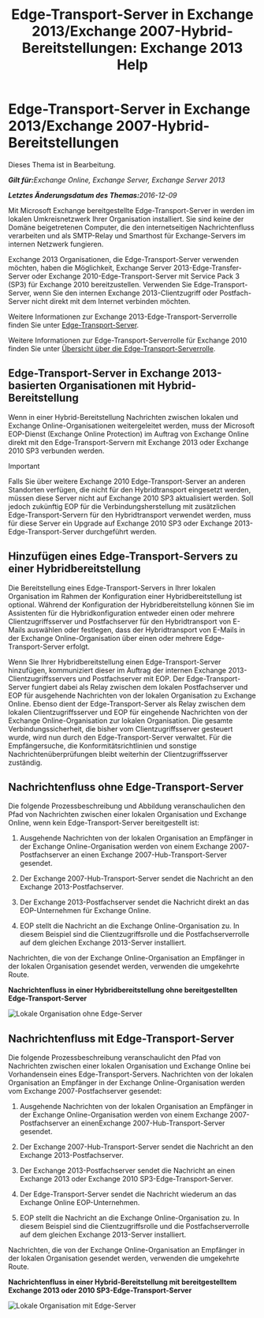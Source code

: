 ﻿---
title: 'Edge-Transport-Server in Exchange 2013/Exchange 2007-Hybrid-Bereitstellungen: Exchange 2013 Help'
TOCTitle: Edge-Transport-Server in Exchange 2013/Exchange 2007-Hybrid-Bereitstellungen
ms:assetid: 4e4d7c19-78b8-44bb-bdff-3ea97ea59a5d
ms:mtpsurl: https://technet.microsoft.com/de-de/library/Dn151300(v=EXCHG.150)
ms:contentKeyID: 54651520
ms.date: 01/01/2018
mtps_version: v=EXCHG.150
ms.translationtype: HT
---

# Edge-Transport-Server in Exchange 2013/Exchange 2007-Hybrid-Bereitstellungen

Dieses Thema ist in Bearbeitung.  

_<strong>Gilt für:</strong>Exchange Online, Exchange Server, Exchange Server 2013_

_<strong>Letztes Änderungsdatum des Themas:</strong>2016-12-09_

Mit Microsoft Exchange bereitgestellte Edge-Transport-Server in werden im lokalen Umkreisnetzwerk Ihrer Organisation installiert. Sie sind keine der Domäne beigetretenen Computer, die den internetseitigen Nachrichtenfluss verarbeiten und als SMTP-Relay und Smarthost für Exchange-Servers im internen Netzwerk fungieren.

Exchange 2013 Organisationen, die Edge-Transport-Server verwenden möchten, haben die Möglichkeit, Exchange Server 2013-Edge-Transfer-Server oder Exchange 2010-Edge-Transport-Server mit Service Pack 3 (SP3) für Exchange 2010 bereitzustellen. Verwenden Sie Edge-Transport-Server, wenn Sie den internen Exchange 2013-Clientzugriff oder Postfach-Server nicht direkt mit dem Internet verbinden möchten.

Weitere Informationen zur Exchange 2013-Edge-Transport-Serverrolle finden Sie unter [Edge-Transport-Server](https://technet.microsoft.com/de-de/library/bb124701\(v=exchg.150\)).

Weitere Informationen zur Edge-Transport-Serverrolle für Exchange 2010 finden Sie unter [Übersicht über die Edge-Transport-Serverrolle](http://go.microsoft.com/fwlink/p/?linkid=183473).

## Edge-Transport-Server in Exchange 2013-basierten Organisationen mit Hybrid-Bereitstellung

Wenn in einer Hybrid-Bereitstellung Nachrichten zwischen lokalen und Exchange Online-Organisationen weitergeleitet werden, muss der Microsoft EOP-Dienst (Exchange Online Protection) im Auftrag von Exchange Online direkt mit den Edge-Transport-Servern mit Exchange 2013 oder Exchange 2010 SP3 verbunden werden.


> [!IMPORTANT]
> Falls Sie über weitere Exchange 2010 Edge-Transport-Server an anderen Standorten verfügen, die nicht für den Hybridtransport eingesetzt werden, müssen diese Server nicht auf Exchange 2010 SP3 aktualisiert werden. Soll jedoch zukünftig EOP für die Verbindungsherstellung mit zusätzlichen Edge-Transport-Servern für den Hybridtransport verwendet werden, muss für diese Server ein Upgrade auf Exchange 2010 SP3 oder Exchange 2013-Edge-Transport-Server durchgeführt werden.



## Hinzufügen eines Edge-Transport-Servers zu einer Hybridbereitstellung

Die Bereitstellung eines Edge-Transport-Servers in Ihrer lokalen Organisation im Rahmen der Konfiguration einer Hybridbereitstellung ist optional. Während der Konfiguration der Hybridbereitstellung können Sie im Assistenten für die Hybridkonfiguration entweder einen oder mehrere Clientzugriffsserver und Postfachserver für den Hybridtransport von E-Mails auswählen oder festlegen, dass der Hybridtransport von E-Mails in der Exchange Online-Organisation über einen oder mehrere Edge-Transport-Server erfolgt.

Wenn Sie Ihrer Hybridbereitstellung einen Edge-Transport-Server hinzufügen, kommuniziert dieser im Auftrag der internen Exchange 2013-Clientzugriffsservers und Postfachserver mit EOP. Der Edge-Transport-Server fungiert dabei als Relay zwischen dem lokalen Postfachserver und EOP für ausgehende Nachrichten von der lokalen Organisation zu Exchange Online. Ebenso dient der Edge-Transport-Server als Relay zwischen dem lokalen Clientzugriffsserver und EOP für eingehende Nachrichten von der Exchange Online-Organisation zur lokalen Organisation. Die gesamte Verbindungssicherheit, die bisher vom Clientzugriffsserver gesteuert wurde, wird nun durch den Edge-Transport-Server verwaltet. Für die Empfängersuche, die Konformitätsrichtlinien und sonstige Nachrichtenüberprüfungen bleibt weiterhin der Clientzugriffsserver zuständig.

## Nachrichtenfluss ohne Edge-Transport-Server

Die folgende Prozessbeschreibung und Abbildung veranschaulichen den Pfad von Nachrichten zwischen einer lokalen Organisation und Exchange Online, wenn kein Edge-Transport-Server bereitgestellt ist:

1.  Ausgehende Nachrichten von der lokalen Organisation an Empfänger in der Exchange Online-Organisation werden von einem Exchange 2007-Postfachserver an einen Exchange 2007-Hub-Transport-Server gesendet.

2.  Der Exchange 2007-Hub-Transport-Server sendet die Nachricht an den Exchange 2013-Postfachserver.

3.  Der Exchange 2013-Postfachserver sendet die Nachricht direkt an das EOP-Unternehmen für Exchange Online.

4.  EOP stellt die Nachricht an die Exchange Online-Organisation zu. In diesem Beispiel sind die Clientzugriffsrolle und die Postfachserverrolle auf dem gleichen Exchange 2013-Server installiert.

Nachrichten, die von der Exchange Online-Organisation an Empfänger in der lokalen Organisation gesendet werden, verwenden die umgekehrte Route.

**Nachrichtenfluss in einer Hybridbereitstellung ohne bereitgestellten Edge-Transport-Server**

![Lokale Organisation ohne Edge-Server](images/Dn151300.e7206c51-b61c-41e3-a446-9270f131fbaa(EXCHG.150).png "Lokale Organisation ohne Edge-Server")

## Nachrichtenfluss mit Edge-Transport-Server

Die folgende Prozessbeschreibung veranschaulicht den Pfad von Nachrichten zwischen einer lokalen Organisation und Exchange Online bei Vorhandensein eines Edge-Transport-Servers. Nachrichten von der lokalen Organisation an Empfänger in der Exchange Online-Organisation werden vom Exchange 2007-Postfachserver gesendet:

1.  Ausgehende Nachrichten von der lokalen Organisation an Empfänger in der Exchange Online-Organisation werden von einem Exchange 2007-Postfachserver an einenExchange 2007-Hub-Transport-Server gesendet.

2.  Der Exchange 2007-Hub-Transport-Server sendet die Nachricht an den Exchange 2013-Postfachserver.

3.  Der Exchange 2013-Postfachserver sendet die Nachricht an einen Exchange 2013 oder Exchange 2010 SP3-Edge-Transport-Server.

4.  Der Edge-Transport-Server sendet die Nachricht wiederum an das Exchange Online EOP-Unternehmen.

5.  EOP stellt die Nachricht an die Exchange Online-Organisation zu. In diesem Beispiel sind die Clientzugriffsrolle und die Postfachserverrolle auf dem gleichen Exchange 2013-Server installiert.

Nachrichten, die von der Exchange Online-Organisation an Empfänger in der lokalen Organisation gesendet werden, verwenden die umgekehrte Route.

**Nachrichtenfluss in einer Hybrid-Bereitstellung mit bereitgestelltem Exchange 2013 oder 2010 SP3-Edge-Transport-Server**

![Lokale Organisation mit Edge-Server](images/Dn151300.91bf5390-c4d7-4aa9-b911-0c1c559d4365(EXCHG.150).png "Lokale Organisation mit Edge-Server")


